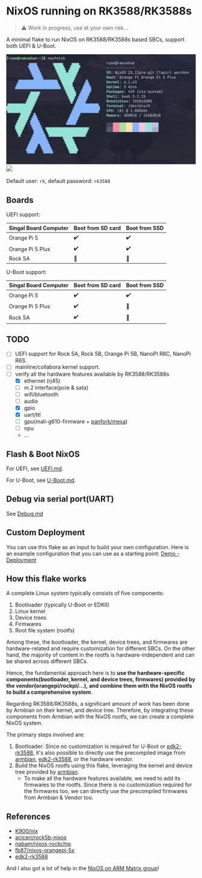 # NixOS running on RK3588/RK3588s

> :warning: Work in progress, use at your own risk...

A minimal flake to run NixOS on RK3588/RK3588s based SBCs, support both UEFI & U-Boot.

![](_img/nixos-orangepi5plus.webp)
![](_img/nixos-rock5a.webp)

Default user: `rk`, default password: `rk3588`

## Boards

UEFI support:

| Singal Board Computer | Boot from SD card  | Boot from SSD      |
| --------------------- | ------------------ | ------------------ |
| Orange Pi 5           | :heavy_check_mark: | :heavy_check_mark: |
| Orange Pi 5 Plus      | :heavy_check_mark: | :heavy_check_mark: |
| Rock 5A               | :no_entry_sign:    | :no_entry_sign:    |

U-Boot support:

| Singal Board Computer | Boot from SD card  | Boot from SSD      |
| --------------------- | ------------------ | ------------------ |
| Orange Pi 5           | :heavy_check_mark: | :heavy_check_mark: |
| Orange Pi 5 Plus      | :heavy_check_mark: | :no_entry_sign:    |
| Rock 5A               | :heavy_check_mark: | :no_entry_sign:    |

## TODO

- [ ] UEFI support for Rock 5A, Rock 5B, Orange Pi 5B, NanoPI R6C, NanoPi R6S.
- [ ] mainline/collabora kernel support.
- [ ] verify all the hardware features available by RK3588/RK3588s
  - [x] ethernet (rj45)
  - [ ] m.2 interface(pcie & sata)
  - [ ] wifi/bluetooth
  - [ ] audio
  - [x] gpio
  - [x] uart/ttl
  - [ ] gpu(mali-g610-firmware + [panfork/mesa](https://gitlab.com/panfork/mesa))
  - [ ] npu
  - ...

## Flash & Boot NixOS

For UEFI, see [UEFI.md](./UEFI.md).

For U-Boot, see [U-Boot.md](./U-Boot.md).

## Debug via serial port(UART)

See [Debug.md](./Debug.md)

## Custom Deployment

You can use this flake as an input to build your own configuration.
Here is an example configuration that you can use as a starting point: [Demo - Deployment](./demo)

## How this flake works

A complete Linux system typically consists of five components:

1. Bootloader (typically U-Boot or EDKII)
1. Linux kernel
1. Device trees
1. Firmwares
1. Root file system (rootfs)

Among these, the bootloader, the kernel, device trees, and firmwares are hardware-related and require customization for different SBCs.
On the other hand, the majority of content in the rootfs is hardware-independent and can be shared across different SBCs.

Hence, the fundamental approach here is to **use the hardware-specific components(bootloader, kernel, and device trees, firmwares) provided by the vendor(orangepi/rockpi/...), and combine them with the NixOS rootfs to build a comprehensive system**.

Regarding RK3588/RK3588s, a significant amount of work has been done by Armbian on their kernel, and device tree.
Therefore, by integrating these components from Armbian with the NixOS rootfs, we can create a complete NixOS system.

The primary steps involved are:

1. Bootloader: Since no customization is required for U-Boot or [edk2-rk3588], it's also possible to directly use the precompiled image from [armbian], [edk2-rk3588], or the hardware vendor.
2. Build the NixOS rootfs using this flake, leveraging the kernel and device tree provided by [armbian].
   - To make all the hardware features available, we need to add its firmwares to the rootfs. Since there is no customization required for the firmwares too, we can directly use the precompiled firmwares from Armbian & Vendor too.

## References

- [K900/nix](https://gitlab.com/K900/nix)
- [aciceri/rock5b-nixos](https://github.com/aciceri/rock5b-nixos)
- [nabam/nixos-rockchip](https://github.com/nabam/nixos-rockchip)
- [fb87/nixos-orangepi-5x](https://github.com/fb87/nixos-orangepi-5x)
- [edk2-rk3588]

And I also got a lot of help in the [NixOS on ARM Matrix group](https://matrix.to/#/#nixos-on-arm:nixos.org)!

[edk2-rk3588]: https://github.com/edk2-porting/edk2-rk3588
[armbian]: https://github.com/armbian/build
